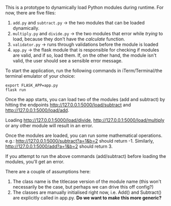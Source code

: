 This is a prototype to dynamically load Python modules during runtime. For now,
there are five files:

1. `add.py` and `subtract.py` -> the two modules that can be loaded dynamically.
2. `multiply.py` and `divide.py` -> the two modules that error while _trying_ to
   load, because they don't have the _calculate_ function.
3. `validator.py` -> runs through validations before the module is loaded
4. `app.py` -> the flask module that is responsible for checking if modules are
   valid, and if so, load them. If, on the other hand, the module isn't valid,
   the user should see a sensible error message.

To start the application, run the following commands in iTerm/Terminal/the
terminal emulator of your choice:
```
export FLASK_APP=app.py
flask run
```
Once the app starts, you can load two of the modules (add and subtract) by
hitting the endpoints http://127.0.0.1:5000/load/subtract and
http://127.0.0.1:5000/load/add. 

Loading http://127.0.0.1:5000/load/divide, http://127.0.0.1:5000/load/multiply
or any other module will result in an error. 

Once the modules are loaded, you can run some mathematical operations. 
e.g.: http://127.0.0.1:5000/subtract?a=1&b=2 should return -1. 
Similarly, http://127.0.0.1:5000/add?a=1&b=2 should return 3. 

If you attempt to run the above commands (add/subtract) before loading the
modules, you'll get an error.

There are a couple of assumptions here:
1. The class name is the titlecase version of the module name (this won't
   necessarily be the case, but perhaps we can drive this off config?)
2. The classes are manually initialised right now, i.e. Add() and Subtract() are
   explicitly called in app.py. **Do we want to make this more generic?**
